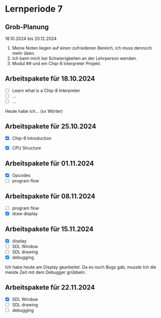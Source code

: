 # Lernperiode 7

## Grob-Planung

18.10.2024 bis 20.12.2024

1. Meine Noten liegen auf einen zufriedenen Bereich, ich muss dennoch mehr üben.
2. Ich kann mich bei Schwierigkeiten an der Lehrperson wenden.
3. Modul ## und ein Chip-8 Interpreter Projekt.

## Arbeitspakete für 18.10.2024

- [ ] Learn what is a Chip-8 Interpreter
- [ ] ...
- [ ] ...

Heute habe ich... (xx Wörter)

## Arbeitspakete für 25.10.2024

- [x] Chip-8 Introduction
- [x] CPU Structure


## Arbeitspakete für 01.11.2024

- [x] Opcodes
- [ ] program flow

## Arbeitspakete für 08.11.2024

- [ ] program flow
- [x] draw display

## Arbeitspakete für 15.11.2024

- [x] display
- [ ] SDL Window
- [ ] SDL drawing
- [x] debugging

Ich habe heute am Display gearbeitet. Da es noch Bugs gab, musste Ich die meiste Zeit mit dem Debugger grübbeln.

## Arbeitspakete für 22.11.2024

- [x] SDL Window
- [ ] SDL drawing
- [ ] debugging
